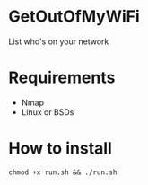 # GetOutOfMyWiFi
List who's on your network
# Requirements

* Nmap
* Linux or BSDs

# How to install

`chmod +x run.sh &&
./run.sh`
